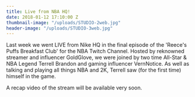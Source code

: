 ```yaml
---
title: Live from NBA HQ!
date: 2018-01-12 17:10:00 Z
thumbnail-image: "/uploads/STUDIO-2web.jpg"
header-image: "/uploads/STUDIO-3web.jpg"
---
```


Last week we went LIVE from Nike HQ in the final episode of the 'Reece's Puffs Breakfast Club' for the NBA Twitch Channel. Hosted by reknowned streamer and influencer GoldGlove, we were joined by two time All-Star & NBA Legend Terrell Brandon and gaming influencer VernNotice. As well as talking and playing all things NBA and 2K, Terrell saw (for the first time) himself in the game.

 A recap video of the stream will be available very soon.